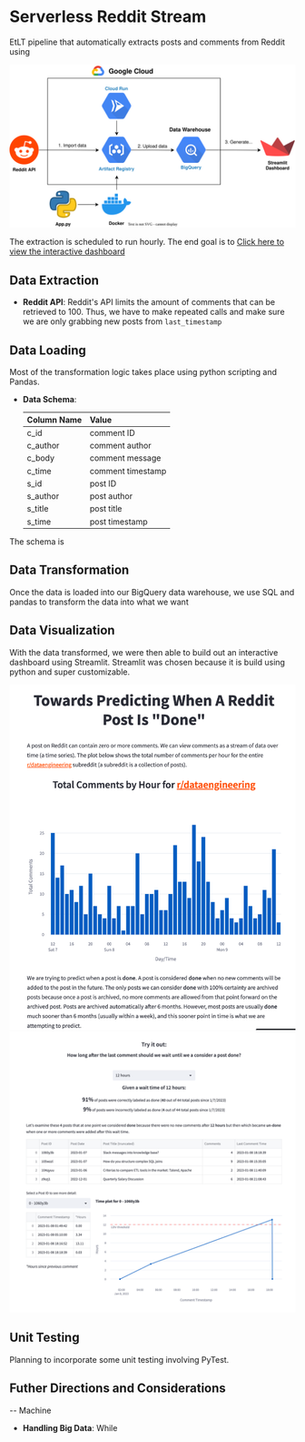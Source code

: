 # Serverless Reddit Stream

EtLT pipeline that automatically extracts posts and comments from Reddit using 

![Setup Overview Diagram](/images/Pipeline.svg)

The extraction is scheduled to run hourly. The end goal is to 
[Click here to view the interactive dashboard](https://mchion-reddit-serverless-stream-streamlit-app-axxcn6.streamlit.app/)

## Data Extraction

- **Reddit API**: 
Reddit's API limits the amount of comments that can be retrieved to 100. Thus, we have to make repeated calls and make sure we are only grabbing new posts from `last_timestamp`



## Data Loading

Most of the transformation logic takes place using python scripting and Pandas. 

- **Data Schema**:

  | Column Name | Value | 
  | ------------ | --------- | 
  | c_id | comment ID |
  | c_author | comment author |
  | c_body | comment message |
  | c_time | comment timestamp |
  | s_id | post ID |
  | s_author | post author |
  | s_title | post title |
  | s_time | post timestamp |



The schema is 



## Data Transformation

Once the data is loaded into our BigQuery data warehouse, we use SQL and pandas to transform the data into what we want

## Data Visualization

With the data transformed, we were then able to build out an interactive dashboard using Streamlit. Streamlit was chosen because it is build using python and super customizable. 

![Dashboard General](/images/dashboard1.png)
![Dashboard General](/images/dashboard2.png)

## Unit Testing

Planning to incorporate some unit testing involving PyTest. 

## Futher Directions and Considerations

-- Machine 

- **Handling Big Data**: While 
